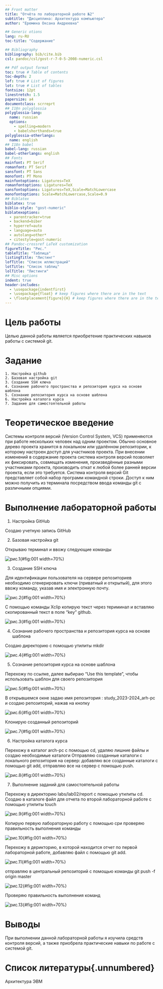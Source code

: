 ```yaml
---
## Front matter
title: "Отчёта по лабораторной работе №2"
subtitle: "Дисциплина: Архитектура компьютера"
author: "Еремина Оксана Андреевна"

## Generic otions
lang: ru-RU
toc-title: "Содержание"

## Bibliography
bibliography: bib/cite.bib
csl: pandoc/csl/gost-r-7-0-5-2008-numeric.csl

## Pdf output format
toc: true # Table of contents
toc-depth: 2
lof: true # List of figures
lot: true # List of tables
fontsize: 12pt
linestretch: 1.5
papersize: a4
documentclass: scrreprt
## I18n polyglossia
polyglossia-lang:
  name: russian
  options:
	- spelling=modern
	- babelshorthands=true
polyglossia-otherlangs:
  name: english
## I18n babel
babel-lang: russian
babel-otherlangs: english
## Fonts
mainfont: PT Serif
romanfont: PT Serif
sansfont: PT Sans
monofont: PT Mono
mainfontoptions: Ligatures=TeX
romanfontoptions: Ligatures=TeX
sansfontoptions: Ligatures=TeX,Scale=MatchLowercase
monofontoptions: Scale=MatchLowercase,Scale=0.9
## Biblatex
biblatex: true
biblio-style: "gost-numeric"
biblatexoptions:
  - parentracker=true
  - backend=biber
  - hyperref=auto
  - language=auto
  - autolang=other*
  - citestyle=gost-numeric
## Pandoc-crossref LaTeX customization
figureTitle: "Рис."
tableTitle: "Таблица"
listingTitle: "Листинг"
lofTitle: "Список иллюстраций"
lotTitle: "Список таблиц"
lolTitle: "Листинги"
## Misc options
indent: true
header-includes:
  - \usepackage{indentfirst}
  - \usepackage{float} # keep figures where there are in the text
  - \floatplacement{figure}{H} # keep figures where there are in the text
---
```


# Цель работы

Целью данной работы является приобретение практических навыков работы с системой git.

# Задание
    1. Настройка github
    2. Базовая настройка git
    3. Создание SSH ключа
    4. Сознание рабочего пространства и репозитория курса на основе шаблона
    5. Сознание репозитория курса на основе шаблона 
    6. Настройка каталога курса
    7. Задание для самостоятельной работы

# Теоретическое введение

Системы контроля версий (Version Control System, VCS) применяются при работе нескольких человек над одним проектом. Обычно основное дерево проекта хранится в локальном или удалённом репозитории, к которому настроен доступ для участников проекта. При внесении изменений в содержание проекта система контроля версий позволяет их фиксировать, совмещать изменения, произведённые разными участниками проекта, производить откат к любой более ранней версии проекта, если это требуется.
Система контроля версий Git представляет собой набор программ командной строки. Доступ к ним можно получить из терминала посредством ввода команды git с различными опциями.

# Выполнение лабораторной работы
1. Настройка GitHub

Создаю учетную запись GitHub

2. Базовая настройка git

Открываю терминал и ввожу следующие команды

![рис.1](image/рис1.png){#fig:001 width=70%}

3. Создание SSH ключа

Для идентификации пользователя на сервере репозиториев необходимо сгенерировать ключи (приватный и открытый), для этого ввожу команду, указав имя и электронную почту.

![рис.2](image/рис2.png){#fig:001 width=70%}

С помощью команды Xclip копирую текст через териминал и вставляю скопированный текст в поле “key” github.

![рис.3](image/рис3.png){#fig:001 width=70%}

4. Сознание рабочего пространства и репозитория курса на основе шаблона

Создаю директорию с помощью утилиты mkdir

![рис.4](image/рис4.png){#fig:001 width=70%}

5. Сознание репозитория курса на основе шаблона

Перехожу по ссылке, далее выбираю “Use this template”, чтобы использовать шаблон для своего репозитория 

![рис.5](image/рис5.png){#fig:001 width=70%}

В открывшемся окне задаю имя репозитория : study_2023-2024_arh-pc и создаю репозиторий, нажав на кнопку 

![рис.6](image/рис6.png){#fig:001 width=70%}

Клонирую созданный репозиторий 

![рис.7](image/рис7.png){#fig:001 width=70%}

6. Настройка каталога курса

Перехожу в каталог arch-pc с помощью cd,  удаляю лишние файлы и создаю необходимые каталоги
Отправляю созданные каталоги с локального репозитория на сервер: добавляю все созданные каталоги с помощью git add, отправляю все на сервер с помощью push.

![рис.8](image/рис8.png){#fig:001 width=70%}

7. Выполнение заданий для самостоятельной работы

Перехожу в директорию labs/lab02/report с помощью утилиты cd. Создаю в каталоге файл для отчета по второй лабораторной работе с помощью утилиты touch

![рис.9](image/рис9.png){#fig:001 width=70%}

Копирую первую лабораторную работу с помощью cpи проверяю правильность выполнения команды

![рис.10](image/рис10.png){#fig:001 width=70%}

Перехожу в дерикторию, в которой находится отчет по первой лабораторной работе, добавляю файл с помощью git add.

![рис.11](image/рис11.png){#fig:001 width=70%}

отправляю в центральный репозиторий с помощью команды git push -f origin master

![рис.12](image/рис12.png){#fig:001 width=70%}

Проверяю правильность выполнения команд

![рис.13](image/рис13.png){#fig:001 width=70%}

# Выводы

При выполнении данной лабораторной работы я изучила средств контроля версий, а также приобрела практические навыки по работе с системой git.

# Список литературы{.unnumbered}

Архитектура ЭВМ
